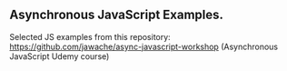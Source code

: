 ## Asynchronous JavaScript Examples.

Selected JS examples from this repository: https://github.com/jawache/async-javascript-workshop (Asynchronous JavaScript Udemy course)
